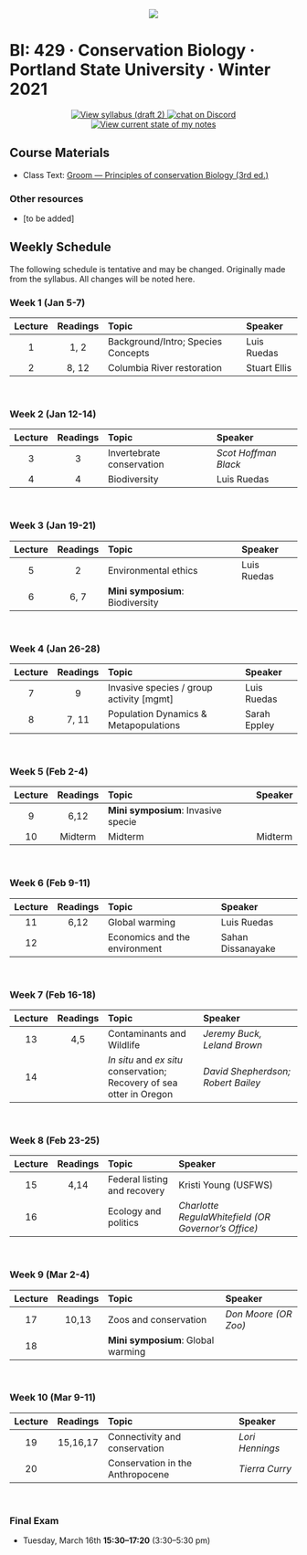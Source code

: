 <p align="center">
  <a title="Join BI: 429 Discord Server 🥳" href="https://discord.gg/r7jkUHNC6b">
  <img src="../assets/images/bi-429.ico" />
  </a>
</p>

# BI: 429 · Conservation Biology · Portland State University · Winter 2021

 <p align="center">
    <a href="conservation-biology-W21.pdf">
    <img title="View syllabus (draft 2)" src="https://img.shields.io/badge/BI: 429-Syllabus (draft 2)-informational?logo=adobe-acrobat-reader" >
    </a>
    <a href="https://discord.gg/r7jkUHNC6b">
  <img title="Join BI: 429 Discord Server 🥳" src="https://img.shields.io/discord/790737836571492462?logo=discord"
   alt="chat on Discord">
    </a>
    <a href="bi-429.pdf">
    <img title="View current state of my notes" src="https://img.shields.io/badge/My Notes-not started-important?logo=latex" >
    </a>
</p>

## **Course Materials**

- Class Text: [Groom &mdash; Principles of conservation Biology (3rd ed.)](https://1lib.us/book/9325117/c16dec)

### Other resources

- [to be added]

## **Weekly Schedule**

The following schedule is tentative and may be changed. Originally made from the syllabus. All changes will be noted here.

### **Week 1** (Jan 5-7)

| Lecture | Readings | Topic                              | Speaker      |
| :-----: | :------: | :--------------------------------- | :----------- |
|    1    |   1, 2   | Background/Intro; Species Concepts | Luis Ruedas  |
|    2    |  8, 12   | Columbia River restoration         | Stuart Ellis |

<br>

### **Week 2** (Jan 12-14)

| Lecture | Readings | Topic                     | Speaker              |
| :-----: | :------: | :------------------------ | :------------------- |
|    3    |    3     | Invertebrate conservation | _Scot Hoffman Black_ |
|    4    |    4     | Biodiversity              | Luis Ruedas          |

<br>

### **Week 3** (Jan 19-21)

| Lecture | Readings | Topic                            | Speaker     |
| :-----: | :------: | :------------------------------- | :---------- |
|    5    |    2     | Environmental ethics             | Luis Ruedas |
|    6    |   6, 7   | **Mini symposium**: Biodiversity |             |

<br>

### **Week 4** (Jan 26-28)

| Lecture | Readings | Topic                                    | Speaker      |
| :-----: | :------: | :--------------------------------------- | :----------- |
|    7    |    9     | Invasive species / group activity [mgmt] | Luis Ruedas  |
|    8    |  7, 11   | Population Dynamics & Metapopulations    | Sarah Eppley |

<br>

### **Week 5** (Feb 2-4)

| Lecture | Readings | Topic                               | Speaker |
| :-----: | :------: | :---------------------------------- | :-----: |
|    9    |   6,12   | **Mini symposium**: Invasive specie |         |
|   10    | Midterm  | Midterm                             | Midterm |

<br>

### **Week 6** (Feb 9-11)

| Lecture | Readings | Topic                         | Speaker           |
| :-----: | :------: | :---------------------------- | :---------------- |
|   11    |   6,12   | Global warming                | Luis Ruedas       |
|   12    |          | Economics and the environment | Sahan Dissanayake |

<br>

### **Week 7** (Feb 16-18)

| Lecture | Readings | Topic                                                                     | Speaker                            |
| :-----: | :------: | :------------------------------------------------------------------------ | :--------------------------------- |
|   13    |   4,5    | Contaminants and Wildlife                                                 | _Jeremy Buck, Leland Brown_        |
|   14    |          | _In situ_ and _ex situ_ conservation; <br>Recovery of sea otter in Oregon | _David Shepherdson; Robert Bailey_ |

<br>

### **Week 8** (Feb 23-25)

| Lecture | Readings | Topic                        | Speaker                                             |
| :-----: | :------: | :--------------------------- | :-------------------------------------------------- |
|   15    |   4,14   | Federal listing and recovery | Kristi Young (USFWS)                                |
|   16    |          | Ecology and politics         | _Charlotte RegulaWhitefield (OR Governor’s Office)_ |

<br>

### **Week 9** (Mar 2-4)

| Lecture | Readings | Topic                              | Speaker              |
| :-----: | :------: | :--------------------------------- | :------------------- |
|   17    |  10,13   | Zoos and conservation              | _Don Moore (OR Zoo)_ |
|   18    |          | **Mini symposium**: Global warming |                      |

<br>

### **Week 10** (Mar 9-11)

| Lecture | Readings | Topic                            | Speaker         |
| :-----: | :------: | :------------------------------- | :-------------- |
|   19    | 15,16,17 | Connectivity and conservation    | _Lori Hennings_ |
|   20    |          | Conservation in the Anthropocene | _Tierra Curry_  |

<br>

### **Final Exam**

- Tuesday, March 16th **15:30&ndash;17:20** (3:30&ndash;5:30 pm)
